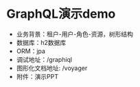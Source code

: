 # GraphQL演示demo
- 业务背景：租户-用户-角色-资源，树形结构
- 数据库：h2数据库
- ORM：jpa
- 调试地址：/graphiql
- 图形化文档地址: /voyager
- 附件：演示PPT